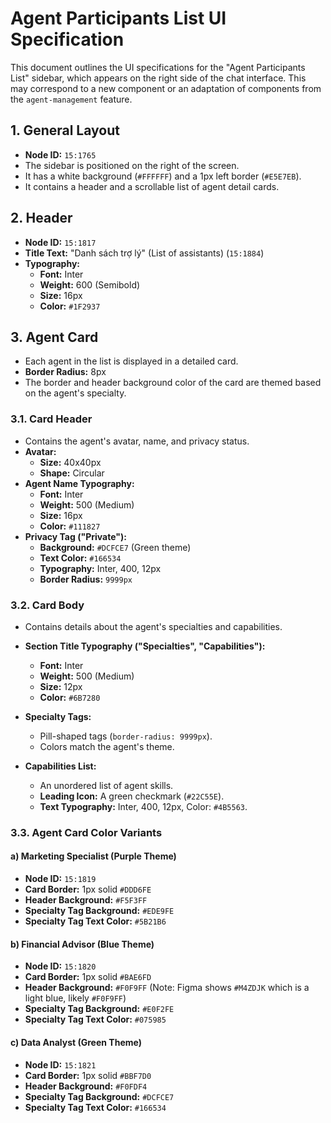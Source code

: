 # Agent Participants List UI Specification

This document outlines the UI specifications for the "Agent Participants List" sidebar, which appears on the right side of the chat interface. This may correspond to a new component or an adaptation of components from the `agent-management` feature.

## 1. General Layout

- **Node ID:** `15:1765`
- The sidebar is positioned on the right of the screen.
- It has a white background (`#FFFFFF`) and a 1px left border (`#E5E7EB`).
- It contains a header and a scrollable list of agent detail cards.

## 2. Header

- **Node ID:** `15:1817`
- **Title Text:** "Danh sách trợ lý" (List of assistants) (`15:1884`)
- **Typography:**
  - **Font:** Inter
  - **Weight:** 600 (Semibold)
  - **Size:** 16px
  - **Color:** `#1F2937`

## 3. Agent Card

- Each agent in the list is displayed in a detailed card.
- **Border Radius:** 8px
- The border and header background color of the card are themed based on the agent's specialty.

### 3.1. Card Header

- Contains the agent's avatar, name, and privacy status.
- **Avatar:**
  - **Size:** 40x40px
  - **Shape:** Circular
- **Agent Name Typography:**
  - **Font:** Inter
  - **Weight:** 500 (Medium)
  - **Size:** 16px
  - **Color:** `#111827`
- **Privacy Tag ("Private"):**
  - **Background:** `#DCFCE7` (Green theme)
  - **Text Color:** `#166534`
  - **Typography:** Inter, 400, 12px
  - **Border Radius:** `9999px`

### 3.2. Card Body

- Contains details about the agent's specialties and capabilities.

- **Section Title Typography ("Specialties", "Capabilities"):**
  - **Font:** Inter
  - **Weight:** 500 (Medium)
  - **Size:** 12px
  - **Color:** `#6B7280`

- **Specialty Tags:**
  - Pill-shaped tags (`border-radius: 9999px`).
  - Colors match the agent's theme.

- **Capabilities List:**
  - An unordered list of agent skills.
  - **Leading Icon:** A green checkmark (`#22C55E`).
  - **Text Typography:** Inter, 400, 12px, Color: `#4B5563`.

### 3.3. Agent Card Color Variants

#### a) Marketing Specialist (Purple Theme)

- **Node ID:** `15:1819`
- **Card Border:** 1px solid `#DDD6FE`
- **Header Background:** `#F5F3FF`
- **Specialty Tag Background:** `#EDE9FE`
- **Specialty Tag Text Color:** `#5B21B6`

#### b) Financial Advisor (Blue Theme)

- **Node ID:** `15:1820`
- **Card Border:** 1px solid `#BAE6FD`
- **Header Background:** `#F0F9FF` (Note: Figma shows `#M4ZDJK` which is a light blue, likely `#F0F9FF`)
- **Specialty Tag Background:** `#E0F2FE`
- **Specialty Tag Text Color:** `#075985`

#### c) Data Analyst (Green Theme)

- **Node ID:** `15:1821`
- **Card Border:** 1px solid `#BBF7D0`
- **Header Background:** `#F0FDF4`
- **Specialty Tag Background:** `#DCFCE7`
- **Specialty Tag Text Color:** `#166534` 